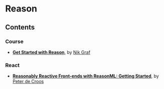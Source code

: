 # Reason

## Contents

### Course

* **[Get Started with Reason](https://egghead.io/courses/get-started-with-reason)**, by [Nik Graf](https://egghead.io/instructors/nik-graf)

### React

* **[Reasonably Reactive Front-ends with ReasonML: Getting Started](https://www.codementor.io/cultofmetatron/reasonably-reactive-front-ends-with-reasonml-getting-started-jwdhe5muf)**, by [Peter de Croos](https://www.codementor.io/cultofmetatron)
